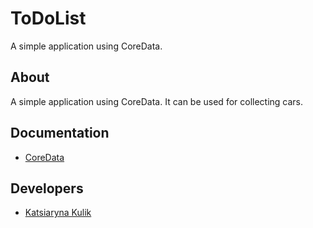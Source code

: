 # ToDoList
A simple application using CoreData.
## About
A simple application using CoreData. It can be used for collecting cars.
## Documentation
- [CoreData](https://developer.apple.com/documentation/coredata/)
## Developers
- [Katsiaryna Kulik](https://www.linkedin.com/in/katsiaryna-kulik-4298b4259/)


